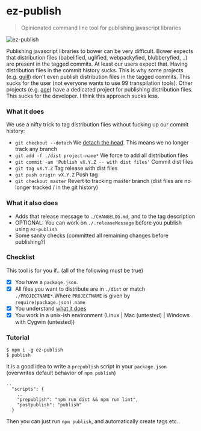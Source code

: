# ez-publish
> Opinionated command line tool for publishing javascript libraries

![ez-publish](http://imgs.xkcd.com/comics/tools.png)

Publishing javascript libraries to bower can be very difficult. Bower expects that distribution files (babelified, uglified, webpackyfied, blubberyfied, ..) are present in the tagged commits. At least our users expect that. Having distribution files in the commit history sucks. This is why some projects (e.g. [quill](https://github.com/quilljs/quill/)) don't even publish distribution files in the tagged commits. This sucks for the user (not everyone wants to use 99 transpilation tools). Other projects (e.g. [ace](https://github.com/ajaxorg/ace-builds)) have a dedicated project for publishing distribution files. This sucks for the developer. I think this approach sucks less.

### What it does

We use a nifty trick to tag distribution files without fucking up our commit history:

* `git checkout --detach` We [detach the head](https://git-scm.com/docs/git-checkout#_detached_head). This means we no longer track any branch
* `git add -f ./dist project-name*` We force to add all distribution files
* `git commit -am 'Publish vX.Y.Z -- with dist files'` Commit dist files
* `git tag vX.Y.Z` Tag release with dist files
* `git push origin vX.Y.Z` Push tag
* `git checkout master` Revert to tracking master branch (dist files are no longer tracked / in the git history)

### What it also does

* Adds that release message to `./CHANGELOG.md`, and to the tag description
* OPTIONAL: You can work on `./.releaseMessage` before you publish using `ez-publish`
* Some sanity checks (committed all remaining changes before publishing?)

### Checklist

This tool is for you if.. (all of the following must be true)

- [x] You have a `package.json`.
- [x] All files you want to distribute are in `./dist` or match `./PROJECTNAME*`.Where `PROJECTNAME` is given by `require(package.json).name`
- [x] You understand [what it does](#what-it-does)
- [x] You work in a unix-ish environment (Linux | Mac (untested) | Windows with Cygwin (untested))

### Tutorial

```
$ npm i -g ez-publish
$ publish
```

It is a good idea to write a `prepublish` script in your `package.json` (overwrites default behavior of `npm publish`)
```
..
  "scripts": {
    ..
    "prepublish": "npm run dist && npm run lint",
    "postpublish": "publish"
  }
```

Then you can just run `npm publish`, and automatically create tags etc..
